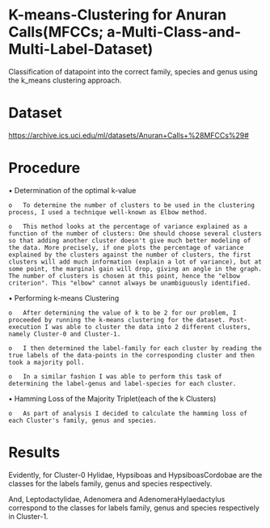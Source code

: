 # K-means-Clustering for Anuran Calls(MFCCs; a-Multi-Class-and-Multi-Label-Dataset)

Classification of datapoint into the correct family, species and genus using the k_means clustering approach. 

# Dataset

https://archive.ics.uci.edu/ml/datasets/Anuran+Calls+%28MFCCs%29#

# Procedure

•	Determination of the optimal k-value 

    o	To determine the number of clusters to be used in the clustering process, I used a technique well-known as Elbow method. 

    o	This method looks at the percentage of variance explained as a function of the number of clusters: One should choose several clusters so that adding another cluster doesn't give much better modeling of the data. More precisely, if one plots the percentage of variance explained by the clusters against the number of clusters, the first clusters will add much information (explain a lot of variance), but at some point, the marginal gain will drop, giving an angle in the graph. The number of clusters is chosen at this point, hence the "elbow criterion". This "elbow" cannot always be unambiguously identified.

•	Performing k-means Clustering 

    o	After determining the value of k to be 2 for our problem, I proceeded by running the k-means clustering for the dataset. Post-execution I was able to cluster the data into 2 different clusters, namely Cluster-0 and Cluster-1.

    o	I then determined the label-family for each cluster by reading the true labels of the data-points in the corresponding cluster and then took a majority poll.

    o	In a similar fashion I was able to perform this task of determining the label-genus and label-species for each cluster.

•	Hamming Loss of the Majority Triplet(each of the k Clusters)

    o	As part of analysis I decided to calculate the hamming loss of each Cluster's family, genus and species.

# Results

Evidently, for Cluster-0 
    Hylidae, Hypsiboas and HypsiboasCordobae are the classes for the labels family, genus and species respectively.
    
   And, Leptodactylidae, Adenomera and  AdenomeraHylaedactylus correspond to the classes for labels family, genus and species respectively in Cluster-1.
